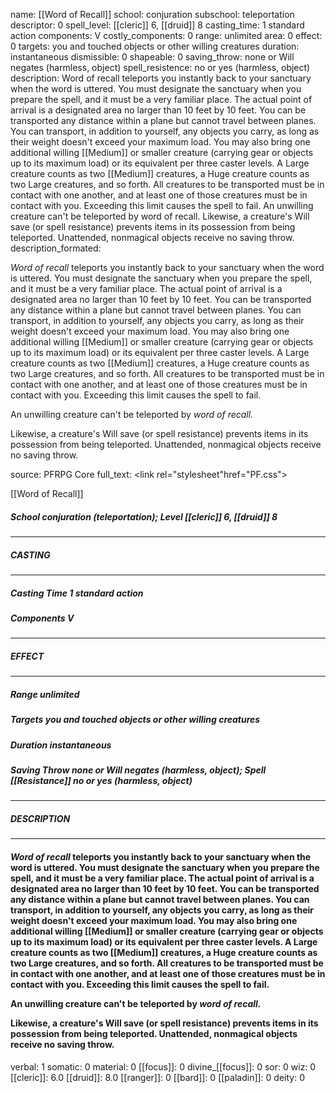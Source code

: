 name: [[Word of Recall]]
school: conjuration
subschool: teleportation
descriptor: 0
spell_level: [[cleric]] 6, [[druid]] 8
casting_time: 1 standard action
components: V
costly_components: 0
range: unlimited
area: 0
effect: 0
targets: you and touched objects or other willing creatures
duration: instantaneous
dismissible: 0
shapeable: 0
saving_throw: none or Will negates (harmless, object)
spell_resistence: no or yes (harmless, object)
description: Word of recall teleports you instantly back to your sanctuary when the word is uttered. You must designate the sanctuary when you prepare the spell, and it must be a very familiar place. The actual point of arrival is a designated area no larger than 10 feet by 10 feet. You can be transported any distance within a plane but cannot travel between planes. You can transport, in addition to yourself, any objects you carry, as long as their weight doesn't exceed your maximum load. You may also bring one additional willing [[Medium]] or smaller creature (carrying gear or objects up to its maximum load) or its equivalent per three caster levels. A Large creature counts as two [[Medium]] creatures, a Huge creature counts as two Large creatures, and so forth. All creatures to be transported must be in contact with one another, and at least one of those creatures must be in contact with you. Exceeding this limit causes the spell to fail.  An unwilling creature can't be teleported by word of recall.  Likewise, a creature's Will save (or spell resistance) prevents items in its possession from being teleported. Unattended, nonmagical objects receive no saving throw.
description_formated: <p><i>Word of recall</i> teleports you instantly back to your sanctuary when the word is uttered. You must designate the sanctuary when you prepare the spell, and it must be a very familiar place. The actual point of arrival is a designated area no larger than 10 feet by 10 feet. You can be transported any distance within a plane but cannot travel between planes. You can transport, in addition to yourself, any objects you carry, as long as their weight doesn't exceed your maximum load. You may also bring one additional willing [[Medium]] or smaller creature (carrying gear or objects up to its maximum load) or its equivalent per three caster levels. A Large creature counts as two [[Medium]] creatures, a Huge creature counts as two Large creatures, and so forth. All creatures to be transported must be in contact with one another, and at least one of those creatures must be in contact with you. Exceeding this limit causes the spell to fail.</p><p>An unwilling creature can't be teleported by <i>word of recall.</i></p><p>Likewise, a creature's Will save (or spell resistance) prevents items in its possession from being teleported. Unattended, nonmagical objects receive no saving throw.</p>
source: PFRPG Core
full_text: <link rel="stylesheet"href="PF.css"><div class="heading"><p class="alignleft">[[Word of Recall]]</p><div style="clear: both;"></div></div><div><h5><b>School </b>conjuration (teleportation); <b>Level </b>[[cleric]] 6, [[druid]] 8</h5></div><hr/><div><h5><b>CASTING</b></h5></div><hr/><div><h5><b>Casting Time </b>1 standard action</h5><h5><b>Components </b>V</h5></div><hr/><div><h5><b>EFFECT</b></h5></div><hr/><div><h5><b>Range </b>unlimited</h5><h5><b>Targets </b>you and touched objects or other willing creatures</h5><h5><b>Duration </b>instantaneous</h5><h5><b>Saving Throw </b>none or Will negates (harmless, object); <b>Spell [[Resistance]] </b>no or yes (harmless, object)</h5></div><hr/><div><h5><b>DESCRIPTION</b></h5></div><hr/><div><h4><p><i>Word of recall</i> teleports you instantly back to your sanctuary when the word is uttered. You must designate the sanctuary when you prepare the spell, and it must be a very familiar place. The actual point of arrival is a designated area no larger than 10 feet by 10 feet. You can be transported any distance within a plane but cannot travel between planes. You can transport, in addition to yourself, any objects you carry, as long as their weight doesn't exceed your maximum load. You may also bring one additional willing [[Medium]] or smaller creature (carrying gear or objects up to its maximum load) or its equivalent per three caster levels. A Large creature counts as two [[Medium]] creatures, a Huge creature counts as two Large creatures, and so forth. All creatures to be transported must be in contact with one another, and at least one of those creatures must be in contact with you. Exceeding this limit causes the spell to fail.</p><p>An unwilling creature can't be teleported by <i>word of recall.</i></p><p>Likewise, a creature's Will save (or spell resistance) prevents items in its possession from being teleported. Unattended, nonmagical objects receive no saving throw.</p></h4></div>
verbal: 1
somatic: 0
material: 0
[[focus]]: 0
divine_[[focus]]: 0
sor: 0
wiz: 0
[[cleric]]: 6.0
[[druid]]: 8.0
[[ranger]]: 0
[[bard]]: 0
[[paladin]]: 0
deity: 0
